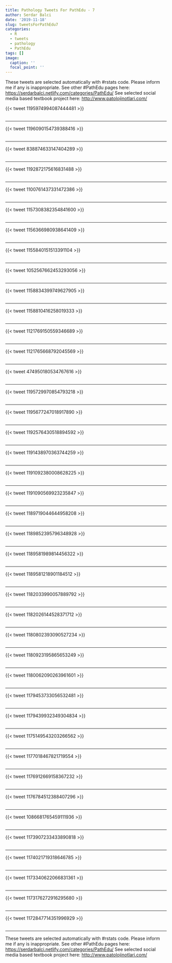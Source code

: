 ```yaml
---
title: Pathology Tweets For PathEdu - 7
author: Serdar Balci
date: '2019-11-18'
slug: tweetsForPathEdu7
categories:
  - R
  - tweets
  - pathology
  - PathEdu
tags: []
image:
  caption: ''
  focal_point: ''
---
```



These tweets are selected automatically with #rstats code. Please inform me if any is inappropriate.
See other #PathEdu pages here: https://serdarbalci.netlify.com/categories/PathEdu/ 
See selected social media based textbook project here: http://www.patolojinotlari.com/

{{< tweet 1195974994087444481 >}}
<br>
<br>
<hr>
{{< tweet 1196090154739388416 >}}
<br>
<br>
<hr>
{{< tweet 838874633147404289 >}}
<br>
<br>
<hr>
{{< tweet 1192872175616831488 >}}
<br>
<br>
<hr>
{{< tweet 1100761437331472386 >}}
<br>
<br>
<hr>
{{< tweet 1157308382354841600 >}}
<br>
<br>
<hr>
{{< tweet 1156366980938641409 >}}
<br>
<br>
<hr>
{{< tweet 1155840151513391104 >}}
<br>
<br>
<hr>
{{< tweet 1052567662453293056 >}}
<br>
<br>
<hr>
{{< tweet 1158834399749627905 >}}
<br>
<br>
<hr>
{{< tweet 1158810416258019333 >}}
<br>
<br>
<hr>
{{< tweet 1121769150559346689 >}}
<br>
<br>
<hr>
{{< tweet 1121765668792045569 >}}
<br>
<br>
<hr>
{{< tweet 474950180534767616 >}}
<br>
<br>
<hr>
{{< tweet 1195729970854793218 >}}
<br>
<br>
<hr>
{{< tweet 1195677247018917890 >}}
<br>
<br>
<hr>
{{< tweet 1192576430518894592 >}}
<br>
<br>
<hr>
{{< tweet 1191438970363744259 >}}
<br>
<br>
<hr>
{{< tweet 1191092380008628225 >}}
<br>
<br>
<hr>
{{< tweet 1191090569923235847 >}}
<br>
<br>
<hr>
{{< tweet 1189719044644958208 >}}
<br>
<br>
<hr>
{{< tweet 1189852395796348928 >}}
<br>
<br>
<hr>
{{< tweet 1189581989814456322 >}}
<br>
<br>
<hr>
{{< tweet 1189581218901184512 >}}
<br>
<br>
<hr>
{{< tweet 1182033990057889792 >}}
<br>
<br>
<hr>
{{< tweet 1182026144528371712 >}}
<br>
<br>
<hr>
{{< tweet 1180802393090527234 >}}
<br>
<br>
<hr>
{{< tweet 1180923195865653249 >}}
<br>
<br>
<hr>
{{< tweet 1180062090263961601 >}}
<br>
<br>
<hr>
{{< tweet 1179453733056532481 >}}
<br>
<br>
<hr>
{{< tweet 1179439932349304834 >}}
<br>
<br>
<hr>
{{< tweet 1175149543203266562 >}}
<br>
<br>
<hr>
{{< tweet 1177018467821719554 >}}
<br>
<br>
<hr>
{{< tweet 1176912669158367232 >}}
<br>
<br>
<hr>
{{< tweet 1176784512388407296 >}}
<br>
<br>
<hr>
{{< tweet 1086681765459111936 >}}
<br>
<br>
<hr>
{{< tweet 1173907233433890818 >}}
<br>
<br>
<hr>
{{< tweet 1174021719318646785 >}}
<br>
<br>
<hr>
{{< tweet 1173340622066831361 >}}
<br>
<br>
<hr>
{{< tweet 1173176272916295680 >}}
<br>
<br>
<hr>
{{< tweet 1172847714351996929 >}}
<br>
<br>
<hr>


These tweets are selected automatically with #rstats code. Please inform me if any is inappropriate.
See other #PathEdu pages here: https://serdarbalci.netlify.com/categories/PathEdu/ 
See selected social media based textbook project here: http://www.patolojinotlari.com/
